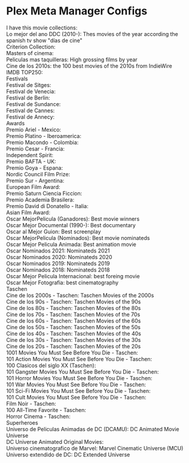 # Plex Meta Manager Configs 

I have this movie collections:  
Lo mejor del ano DDC (2010-): Thes movies of the year according the spanish tv show "días de cine"  
Criterion Collection:  
Masters of cinema:  
Peliculas mas taquilleras: High grossing films by year  
Cine de los 2010s: the 100 best movies of the 2010s from IndieWire  
IMDB TOP250:  
Festivals  
  Festival de Sitges:  
  Festival de Venecia:  
  Festival de Berlin:  
  Festival de Sundance:  
  Festival de Cannes:  
  Festival de Annecy:  
Awards  
  Premio Ariel - Mexico:  
  Premio Platino - Iberoamerica:  
  Premio Macondo - Colombia:  
  Premio Cesar - Francia:  
  Independent Spirit:  
  Premio BAFTA - UK:  
  Premio Goya - Espana:  
  Nordic Council Film Prize:  
  Premio Sur - Argentina:  
  European Film Award:  
  Premio Saturn Ciencia Ficcion:  
  Premio Academia Brasilera:  
  Premio David di Donatello - Italia:  
  Asian Film Award:  
  Oscar MejorPelicula (Ganadores): Best movie winners  
  Oscar Mejor Documental (1990-): Best documentary  
  Oscar al Mejor Guion: Best screenplay  
  Oscar MejorPelicula (Nominados): Best movie nominateds  
  Oscar Mejor Pelicula Animada: Best animation movie  
  Oscar Nominados 2021: Nominateds 2021  
  Oscar Nominados 2020: Nominateds 2020  
  Oscar Nominados 2019: Nominateds 2019  
  Oscar Nominados 2018: Nominateds 2018  
  Oscar Mejor Pelicula Internacional: best foreing movie  
  Oscar Mejor Fotografia: best cinematography  
Taschen  
  Cine de los 2000s - Taschen:  Taschen Movies of the 2000s  
  Cine de los 90s - Taschen:  Taschen Movies of the 90s  
  Cine de los 80s - Taschen:  Taschen Movies of the 80s  
  Cine de los 70s - Taschen:  Taschen Movies of the 70s  
  Cine de los 60s - Taschen:  Taschen Movies of the 60s  
  Cine de los 50s - Taschen:  Taschen Movies of the 50s  
  Cine de los 40s - Taschen:  Taschen Movies of the 40s  
  Cine de los 30s - Taschen:  Taschen Movies of the 30s  
  Cine de los 20s - Taschen:  Taschen Movies of the 20s  
  1001 Movies You Must See Before You Die - Taschen:  
  101 Action Movies You Must See Before You Die - Taschen:  
  100 Clasicos del siglo XX (Taschen):  
  101 Gangster Movies You Must See Before You Die - Taschen:  
  101 Horror Movies You Must See Before You Die - Taschen:  
  101 War Movies You Must See Before You Die - Taschen:  
  101 Sci-Fi Movies You Must See Before You Die - Taschen:  
  101 Cult Movies You Must See Before You Die - Taschen:  
  Film Noir - Taschen:  
  100 All-Time Favorite - Taschen:  
  Horror Cinema - Taschen:  
Superheroes  
  Universo de Peliculas Animadas de DC (DCAMU): DC Animated Movie Universe  
  DC Universe Animated Original Movies:  
  Universo cinematografico de Marvel: Marvel Cinematic Universe (MCU)  
  Universo extendido de DC: DC Extended Universe  
